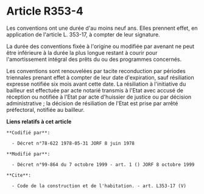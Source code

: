 # Article R353-4

Les conventions ont une durée d'au moins neuf ans. Elles prennent effet, en application de l'article L. 353-17, à compter de
leur signature.

La durée des conventions fixée à l'origine ou modifiée par avenant ne peut être inférieure à la durée la plus longue restant
à courir pour l'amortissement intégral des prêts du ou des programmes concernés.

Les conventions sont renouvelées par tacite reconduction par périodes triennales prenant effet à compter de leur date
d'expiration, sauf résiliation expresse notifiée six mois avant cette date. La résiliation à l'initiative du bailleur est
effectuée par acte notarié transmis à l'Etat avec accusé de réception ou notifiée à l'Etat par acte d'huissier de justice ou
par décision administrative ; la décision de résiliation de l'Etat est prise par arrêté préfectoral, notifiée au bailleur.

**Liens relatifs à cet article**

	**Codifié par**:

	  - Décret n°78-622 1978-05-31 JORF 8 juin 1978

	**Modifié par**:

	  - Décret n°99-864 du 7 octobre 1999 - art. 1 () JORF 8 octobre 1999

	**Cite**:

	  - Code de la construction et de l'habitation. - art. L353-17 (V)
